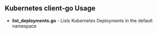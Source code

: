 ## Kubernetes client-go Usage

* **list_deployments.go** - Lists Kubernetes Deployments in the default namespace
